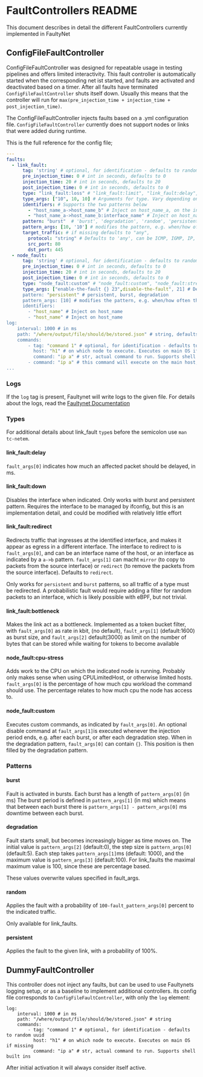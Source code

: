 # FaultControllers README

This document describes in detail the different FaultControllers currently implemented in FaultyNet

## ConfigFileFaultController
ConfigFileFaultController was designed for repeatable usage in testing pipelines and offers limited interactivity.
This fault controller is automatically started when the corresponding net ist started, and faults are activated 
and deactivated based on a timer. After all faults have terminated `ConfigFileFaultController` shuts itself down.
Usually this means that the controller will run for `max(pre_injection_time + injection_time + post_injection_time)`.

The ConfigFileFaultController injects faults based on a .yml configuration file. `ConfigFileFaultController` currently 
does not support nodes or links that were added during runtime.

This is the full reference for the config file;
```yml
---
faults:
  - link_fault:
      tag: 'string' # optional, for identification - defaults to random uuid
      pre_injection_time: 0 # int in seconds, defaults to 0
      injection_time: 20 # int in seconds, defaults to 20
      post_injection_time: 0 # int in seconds, defaults to 0
      type: "link_fault:loss" # "link_fault:limit", "link_fault:delay", "link_fault:loss", "link_fault:corrupt", "link_fault:duplicate", "link_fault:reorder", "link_fault:rate", "link_fault:slot"; "link_fault:down","link_fault:redirect", "link_fault:bottleneck"
      type_args: ["10", 10, 10] # Arguments for type. Vary depending on "type". See below for details
      identifiers: # Supports the two patterns below
        - "host_name_a->host_name_b" # Inject on host_name_a, on the interface that links it to host_name_b
        - "host_name_a->host_name_b:interface_name" # Inject on host_name_a, on the interface that links it to host_name_b, named interface_name
      pattern: "burst"  # 'burst', 'degradation', 'random', 'persistent'
      pattern_args: [10, '10'] # modifies the pattern, e.g. when/how often the fault applies to a packet
      target_traffic: # if missing defaults to "any",  
      	protocol: "string" # Defaults to 'any', can be ICMP, IGMP, IP, TCP, UDP, IPv6, IPv6-ICMP, any
      	src_port: 80
      	dst_port: 445
  - node_fault:
      tag: 'string' # optional, for identification - defaults to random uuid
      pre_injection_time: 0 # int in seconds, defaults to 0
      injection_time: 20 # int in seconds, defaults to 20
      post_injection_time: 0 # int in seconds, defaults to 0
      type: "node_fault:custom" # "node_fault:custom", "node_fault:stress_cpu"
      type_args: ["enable-the-fault {} 23",disable-the-fault", 21] # Depends on type, for details see table 
      pattern: "persistent" # persistent, burst, degradation
      pattern_args: [10] # modifies the pattern, e.g. when/how often the fault applies to a packet
      identifiers:
      	- "host_name" # Inject on host_name
      	- "host_name" # Inject on host_name
log:
    interval: 1000 # in ms
    path: "/where/output/file/should/be/stored.json" # string, defaults to faultynet_faultlogfile.json
    commands:
        - tag: "command 1" # optional, for identification - defaults to random uuid
          host: "h1" # on which node to execute. Executes on main OS if missing
          command: "ip a" # str, actual command to run. Supports shell built ins
        - command: "ip a" # this command will execute on the main host, with a random uuid tag
...
```
### Logs
If the `log` tag is present, Faultynet will write logs to the given file. For details about the logs, read the 
[Faultynet Documentation](Documentation.md)

### Types
For additional details about link_fault `type`s before the semicolon use `man tc-netem`.
#### link_fault:delay
`fault_args[0]` indicates how much an affected packet should be delayed, in ms.
#### link_fault:down
Disables the interface when indicated. Only works with burst and persistent pattern. Requires the interface to be managed by ifconfig,
but this is an implementation detail, and could be modified with relatively little effort
#### link_fault:redirect
Redirects traffic that ingresses at the identified interface, and makes it appear as egress in a different interface.
The interface to redirect to is `fault_args[0]`, and can be an interface name of the host,
or an interface as indicated by a `a->b` pattern.
`fault_args[1]` can macht `mirror` (to copy to packets from the source interface) or `redirect`
(to remove the packets from the source interface). Defaults to `redirect`.

Only works for `persistent` and `burst` patterns, so all traffic of a type must be redirected. A probabilistic fault
would require adding a filter for random packets to an interface, which is likely possible with eBPF, but not trivial.

#### link_fault:bottleneck
Makes the link act as a bottleneck. Implemented as a token bucket filter,
with `fault_args[0]` as rate in kbit, (no default), `fault_args[1]` (default:1600) as burst size, and `fault_args[2]` default(3000) as limit on the number of bytes that can be stored while waiting for tokens to become available

#### node_fault:cpu-stress
Adds work to the CPU on which the indicated node is running. Probably only makes sense when using CPULimitedHost, or otherwise limited hosts.
`fault_args[0]` is the percentage of how much cpu workload the command should use. The percentage relates to how much cpu the
node has access to.

#### node_fault:custom
Executes custom commands, as indicated by `fault_args[0]`. An optional disable command at `fault_args[1]`is executed whenever
the injection period ends, e.g. after each burst, or after each degradation step.
When in the degradation pattern, `fault_args[0]` can contain `{}`. This position is then filled by the degradation
pattern.

### Patterns
#### burst
Fault is activated in bursts. Each burst has a length of `pattern_args[0]` (in ms) The burst period is defined in `pattern_args[1]` (in ms)
which means that between each burst there is `pattern_args[1] - pattern_args[0]` ms downtime between each burst.
#### degradation
Fault starts small, but becomes increasingly bigger as time moves on. The initial value is `pattern_args[2]` (default:0),
the step size is `pattern_args[0]` (default:5). Each step takes `pattern_args[1]`ms (default: 1000),
and the maximum value is `pattern_args[3]` (default:100). For link_faults
the maximal maximum value is 100, since these are percentage based. 

These values overwrite values specified in fault_args.
#### random
Applies the fault with a probability of `100-fault_pattern_args[0]` percent
to the indicated traffic.

Only available for link_faults.
#### persistent
Applies the fault to the given link, with a probability of 100%.


## DummyFaultController

This controller does not inject any faults, but can be used to use Faultynets logging setup, or as a baseline to
implement additional controllers.
its config file corresponds to `ConfigFileFaultController`, with only the `log` element:
```ỳml
log:
    interval: 1000 # in ms
    path: "/where/output/file/should/be/stored.json" # string
    commands:
        - tag: "command 1" # optional, for identification - defaults to random uuid
          host: "h1" # on which node to execute. Executes on main OS if missing
          command: "ip a" # str, actual command to run. Supports shell built ins
```

After initial activation it will always consider itself active.